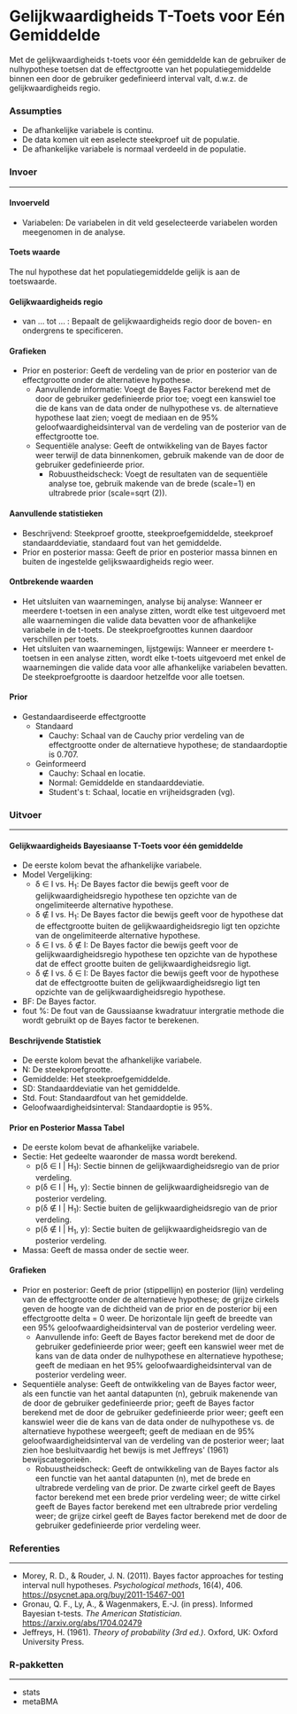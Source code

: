 Gelijkwaardigheids T-Toets voor Eén Gemiddelde
==========================

Met de gelijkwaardigheids t-toets voor één gemiddelde kan de gebruiker de nulhypothese toetsen dat de effectgrootte van het populatiegemiddelde binnen een door de gebruiker gedefinieerd interval valt, d.w.z. de gelijkwaardigheids regio.

### Assumpties
- De afhankelijke variabele is continu.
- De data komen uit een aselecte steekproef uit de populatie.
- De afhankelijke variabele is normaal verdeeld in de populatie.

### Invoer
-------

#### Invoerveld
- Variabelen: De variabelen in dit veld geselecteerde variabelen worden meegenomen in de analyse.

#### Toets waarde
The nul hypothese dat het populatiegemiddelde gelijk is aan de toetswaarde.

#### Gelijkwaardigheids regio
- van ... tot ... : Bepaalt de gelijkwaardigheids regio door de boven- en ondergrens te specificeren.

#### Grafieken
- Prior en posterior: Geeft de verdeling van de prior en posterior van de effectgrootte onder de alternatieve hypothese.
  - Aanvullende informatie: Voegt de Bayes Factor berekend met de door de gebruiker gedefinieerde prior toe; voegt een kanswiel toe die de kans van de data onder de nulhypothese vs. de alternatieve hypothese laat zien; voegt de mediaan en de 95% geloofwaardigheidsinterval van de verdeling van de posterior van de effectgrootte toe.
  - Sequentiële analyse: Geeft de ontwikkeling van de Bayes factor weer terwijl de data binnenkomen, gebruik makende van de door de gebruiker gedefinieerde prior.
    - Robuustheidscheck: Voegt de resultaten van de sequentiële analyse toe, gebruik makende van de brede (scale=1) en ultrabrede prior (scale=sqrt (2)).

#### Aanvullende statistieken
- Beschrijvend: Steekproef grootte, steekproefgemiddelde, steekproef standaarddeviatie, standaard fout van het gemiddelde.
- Prior en posterior massa: Geeft de prior en posterior massa binnen en buiten de ingestelde gelijkswaardigheids regio weer.

#### Ontbrekende waarden
 - Het uitsluiten van waarnemingen, analyse bij analyse: Wanneer er meerdere t-toetsen in een analyse zitten, wordt elke test uitgevoerd met alle waarnemingen die valide data bevatten voor de afhankelijke variabele in de t-toets. De steekproefgroottes kunnen daardoor verschillen per toets.
 - Het uitsluiten van waarnemingen, lijstgewijs: Wanneer er meerdere t-toetsen in een analyse zitten, wordt elke t-toets uitgevoerd met enkel de waarnemingen die valide data voor alle afhankelijke variabelen bevatten. De steekproefgrootte is daardoor hetzelfde voor alle toetsen.

#### Prior
- Gestandaardiseerde effectgrootte
  - Standaard
    - Cauchy: Schaal van de Cauchy prior verdeling van de effectgrootte onder de alternatieve hypothese; de standaardoptie is 0.707.
  - Geinformeerd
    - Cauchy: Schaal en locatie.
    - Normal: Gemiddelde en standaarddeviatie.
    - Student's t: Schaal, locatie en vrijheidsgraden (vg).

### Uitvoer
---

#### Gelijkwaardigheids Bayesiaanse T-Toets voor één gemiddelde
- De eerste kolom bevat the afhankelijke variabele.
- Model Vergelijking:
  - &delta; &in; I vs. H<sub>1</sub>: De Bayes factor die bewijs geeft voor de gelijkwaardigheidsregio hypothese ten opzichte van de ongelimiteerde alternative hypothese.
  - &delta; &notin; I vs. H<sub>1</sub>: De Bayes factor die bewijs geeft voor de hypothese dat de effectgrootte buiten de gelijkwaardigheidsregio ligt ten opzichte van de ongelimiteerde alternative hypothese.
  - &delta; &in; I vs. &delta; &notin; I: De Bayes factor die bewijs geeft voor de gelijkwaardigheidsregio hypothese ten opzichte van de hypothese dat de effect grootte buiten de gelijkwaardigheidsregio ligt.
  - &delta; &notin; I vs. &delta; &in; I: De Bayes factor die bewijs geeft voor de hypothese dat de effectgrootte buiten de gelijkwaardigheidsregio ligt ten opzichte van de gelijkwaardigheidsregio hypothese.
- BF: De Bayes factor.
- fout %: De fout van de Gaussiaanse kwadratuur intergratie methode die wordt gebruikt op de Bayes factor te berekenen.

#### Beschrijvende Statistiek
- De eerste kolom bevat the afhankelijke variabele.
- N: De steekproefgrootte.
- Gemiddelde: Het steekproefgemiddelde.
- SD: Standaarddeviatie van het gemiddelde.
- Std. Fout: Standaardfout van het gemiddelde.
- Geloofwaardigheidsinterval: Standaardoptie is 95%.

#### Prior en Posterior Massa Tabel
- De eerste kolom bevat de afhankelijke variabele.
- Sectie: Het gedeelte waaronder de massa wordt berekend.
  - p(&delta; &in; I | H<sub>1</sub>): Sectie binnen de gelijkwaardigheidsregio van de prior verdeling.
  - p(&delta; &in; I | H<sub>1</sub>, y): Sectie binnen de gelijkwaardigheidsregio van de posterior verdeling.
  - p(&delta; &notin; I | H<sub>1</sub>): Sectie buiten de gelijkwaardigheidsregio van de prior verdeling.
  - p(&delta; &notin; I | H<sub>1</sub>, y): Sectie buiten de gelijkwaardigheidsregio van de posterior verdeling.
- Massa: Geeft de massa onder de sectie weer.

#### Grafieken
- Prior en posterior: Geeft de prior (stippellijn) en posterior (lijn) verdeling van de effectgrootte onder de alternatieve hypothese; de grijze cirkels geven de hoogte van de dichtheid van de prior en de posterior bij een effectgrootte delta = 0 weer. De horizontale lijn geeft de breedte van een 95% geloofwaardigheidsinterval van de posterior verdeling weer.
  - Aanvullende info: Geeft de Bayes factor berekend met de door de gebruiker gedefinieerde prior weer; geeft een kanswiel weer met de kans van de data onder de nulhypothese en alternatieve hypothese; geeft de mediaan en het 95% geloofwaardigheidsinterval van de posterior verdeling weer.
- Sequentiële analyse: Geeft de ontwikkeling van de Bayes factor weer, als een functie van het aantal datapunten (n), gebruik makenende van de door de gebruiker gedefinieerde prior; geeft de Bayes factor berekend met de door de gebruiker gedefinieerde prior weer; geeft een kanswiel weer die de kans van de data onder de nulhypothese vs. de alternatieve hypothese weergeeft; geeft de mediaan en de 95% geloofwaardigheidsinterval van de verdeling van de posterior weer; laat zien hoe besluitvaardig het bewijs is met Jeffreys' (1961) bewijscategorieën.
  - Robuustheidscheck: Geeft de ontwikkeling van de Bayes factor als een functie van het aantal datapunten (n), met de brede en ultrabrede verdeling van de prior. De zwarte cirkel geeft de Bayes factor berekend met een brede prior verdeling weer; de witte cirkel geeft de Bayes factor berekend met een ultrabrede prior verdeling weer; de grijze cirkel geeft de Bayes factor berekend met de door de gebruiker gedefinieerde prior verdeling weer.

### Referenties
---
- Morey, R. D., & Rouder, J. N. (2011). Bayes factor approaches for testing interval null hypotheses. *Psychological methods*, 16(4), 406. <a href="https://psycnet.apa.org/buy/2011-15467-001">https://psycnet.apa.org/buy/2011-15467-001</a>
- Gronau, Q. F., Ly, A., & Wagenmakers, E.-J. (in press). Informed Bayesian t-tests. *The American Statistician*. <a href="https://arxiv.org/abs/1704.02479">https://arxiv.org/abs/1704.02479</a>
- Jeffreys, H. (1961).  *Theory of probability (3rd ed.)*. Oxford, UK: Oxford University Press.

### R-pakketten
---
- stats
- metaBMA
